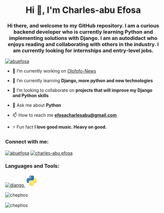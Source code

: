 <h1 align="center">Hi 👋, I'm Charles-abu Efosa</h1>
<h3 align="center">Hi there, and welcome to my GitHub repository. I am a curious backend developer who is currently learning Python and implementing solutions with Django. I am an autodidact who enjoys reading and collaborating with others in the industry. I am currently looking for internships and entry-level jobs.</h3>

<p align="left"> <a href="https://twitter.com/abuefosa" target="blank"><img src="https://img.shields.io/twitter/follow/abuefosa?logo=twitter&style=for-the-badge" alt="abuefosa" /></a> </p>

- 🔭 I’m currently working on [Olofofo-News](http://Olofofo-news.herokuapp.com)

- 🌱 I’m currently learning **Django, more python and new technologies**

- 👯 I’m looking to collaborate on **projects that will improve my Django and Python skills**

- 💬 Ask me about **Python**

- 📫 How to reach me **efosacharlesabu@gmail.com**

- ⚡ Fun fact **I love good music. Heavy on good.**

<h3 align="left">Connect with me:</h3>
<p align="left">
<a href="https://twitter.com/abuefosa" target="blank"><img align="center" src="https://raw.githubusercontent.com/rahuldkjain/github-profile-readme-generator/master/src/images/icons/Social/twitter.svg" alt="abuefosa" height="30" width="40" /></a>
<a href="https://linkedin.com/in/charles-abu efosa" target="blank"><img align="center" src="https://raw.githubusercontent.com/rahuldkjain/github-profile-readme-generator/master/src/images/icons/Social/linked-in-alt.svg" alt="charles-abu efosa" height="30" width="40" /></a>
</p>

<h3 align="left">Languages and Tools:</h3>
<p align="left"> <a href="https://www.djangoproject.com/" target="_blank" rel="noreferrer"> <img src="https://cdn.worldvectorlogo.com/logos/django.svg" alt="django" width="40" height="40"/> </a> <a href="https://www.python.org" target="_blank" rel="noreferrer"> <img src="https://raw.githubusercontent.com/devicons/devicon/master/icons/python/python-original.svg" alt="python" width="40" height="40"/> </a> </p>

<p><img align="center" src="https://github-readme-stats.vercel.app/api/top-langs?username=chephos&show_icons=true&locale=en&layout=compact" alt="chephos" /></p>

<p><img align="center" src="https://github-readme-streak-stats.herokuapp.com/?user=chephos&" alt="chephos" /></p>

